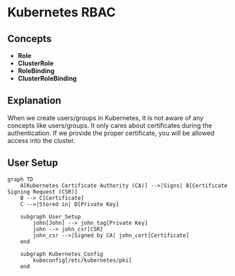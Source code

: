 
# Kubernetes RBAC

## Concepts
- **Role**
- **ClusterRole**
- **RoleBinding**
- **ClusterRoleBinding**

## Explanation
When we create users/groups in Kubernetes, it is not aware of any concepts like users/groups. It only cares about certificates during the authentication. If we provide the proper certificate, you will be allowed access into the cluster.

## User Setup

```mermaid
graph TD
    A[Kubernetes Certificate Authority (CA)] -->|Signs| B[Certificate Signing Request (CSR)]
    B --> C[Certificate]
    C -->|Stored in| D[Private Key]
    
    subgraph User_Setup
        john[John] --> john_tag[Private Key]
        john --> john_csr[CSR]
        john_csr -->|Signed by CA| john_cert[Certificate]
    end
    
    subgraph Kubernetes_Config
        kubeconfig[/etc/kubernetes/pki]
    end
